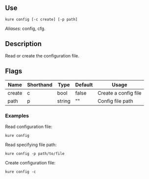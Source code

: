 ## Use

`kure config [-c create] [-p path]`

*Aliases*: config, cfg.

## Description

Read or create the configuration file.

## Flags 

|  Name     | Shorthand |     Type      |    Default    |            Usage             |
|-----------|-----------|---------------|---------------|------------------------------|
| create    | c         | bool          | false         | Create a config file         |
| path      | p         | string        | ""            | Config file path             |

### Examples

Read configuration file:
```
kure config
```

Read specifying file path:
```
kure config -p path/to/file
```

Create configuration file:
```
kure config -c
```